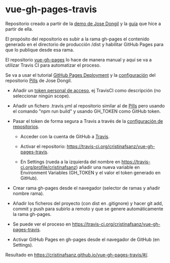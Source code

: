 # vue-gh-pages-travis

Repositorio creado a partir de la [demo de Jose Dongil](https://github.com/jdonsan/charla-aprendiendo-vuejs) y la [guía](https://github.com/cristinafsanz/vuejs-primeros-pasos) que hice a partir de ella.

El propósito del repositorio es subir a la rama gh-pages el contenido generado en el directorio de producción /dist y habilitar GitHub Pages para que lo publique desde esa rama.

El repositorio [vue-gh-pages](https://github.com/cristinafsanz/vue-gh-pages) lo hace de manera manual y aquí se va a utilizar Travis CI para automatizar el proceso.

Se va a usar el tutorial [GitHub Pages Deployment](https://docs.travis-ci.com/user/deployment/pages/) y la [configuración](https://github.com/jdonsan/pills/blob/master/.travis.yml) del repositorio [Pills](https://github.com/jdonsan/pills) de Jose Dongil.

- Añadir un [token personal de acceso](https://help.github.com/articles/creating-a-personal-access-token-for-the-command-line/), ej TravisCI como descripción (no seleccionar ningún scope).

- Añadir un fichero .travis.yml al repositorio similar al de [Pills](https://github.com/jdonsan/pills/blob/master/.travis.yml) pero usando el comando "npm run build" y usando GH_TOKEN como GitHub token.

- Pasar el token de forma segura a Travis a través de la [configuración de repositorios](https://docs.travis-ci.com/user/environment-variables#Defining-Variables-in-Repository-Settings).

    - Acceder con la cuenta de GitHub a [Travis](https://travis-ci.org/).

    - Activar el repositorio: https://travis-ci.org/cristinafsanz/vue-gh-pages-travis.

    - En Settings (rueda a la izquierda del nombre en https://travis-ci.org/profile/cristinafsanz) añadir una nueva variable en Environment Variables (GH_TOKEN y el valor el token generado en GitHub).

- Crear rama gh-pages desde el navegador (selector de ramas y añadir nombre rama).

- Añadir los ficheros del proyecto (con dist en .gitignore) y hacer git add, commit y push para subirlo a remoto y que se genere automáticamente la rama gh-pages.

- Se puede ver el proceso en https://travis-ci.org/cristinafsanz/vue-gh-pages-travis.

- Activar GitHub Pages en gh-pages desde el navegador de GitHub (en Settings).

Resultado en https://cristinafsanz.github.io/vue-gh-pages-travis/#/.

